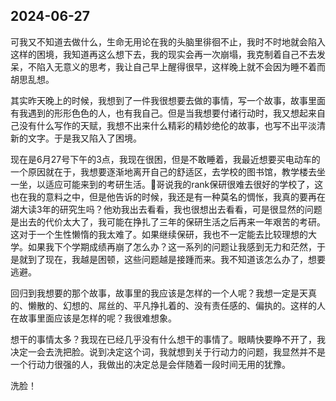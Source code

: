 ## 2024-06-27

可我又不知道去做什么，生命无用论在我的头脑里徘徊不止，我时不时地就会陷入这样的困境，我知道再这么想下去，我的现实会再一次崩塌，我克制着自己不去发呆，不陷入无意义的思考，我让自己早上醒得很早，这样晚上就不会因为睡不着而胡思乱想。

其实昨天晚上的时候，我想到了一件我很想要去做的事情，写一个故事，故事里面有我遇到的形形色色的人，也有我自己。但是当我想要付诸行动时，我又想起来自己没有什么写作的天赋，我想不出来什么精彩的精妙绝伦的故事，也写不出平淡清新的文字。于是我又陷入了困境。

现在是6月27号下午的3点，我现在很困，但是不敢睡着，我最近想要买电动车的一个原因就在于，我想要逐渐地离开自己的舒适区，去学校的图书馆，教学楼去坐一坐，以适应可能来到的考研生活。🍎哥说我的rank保研很难去很好的学校了，这也在我的意料之中，但是他告诉的时候，我还是有一种莫名的惆怅，我真的要再在湖大读3年的研究生吗？他劝我出去看看，我也很想出去看看，可是很显然的问题是出去的代价太大了，我可能在挣扎了三年的保研生活之后再来一年艰苦的考研。这对于一个生性懒惰的我太难了。如果继续保研，我也不一定能去比较理想的大学。如果我下个学期成绩再崩了怎么办？这一系列的问题让我感到无力和茫然，于是就到了现在，我越是困顿，这些问题越是接踵而来。我不知道该怎么办了，想要逃避。

回归到我想要的那个故事，故事里的我应该是怎样的一个人呢？我想一定是天真的、懒散的、幻想的、屌丝的、平凡挣扎着的、没有责任感的、偏执的。这样的人在故事里面应该是怎样的呢？我很难想象。

想干的事情太多？我现在已经几乎没有什么想干的事情了。眼睛快要睁不开了，我决定一会去洗把脸。说到决定这个词，我就想到关于行动力的问题，我显然并不是一个行动力很强的人，我做出的决定总是会伴随着一段时间无用的犹豫。

洗脸！